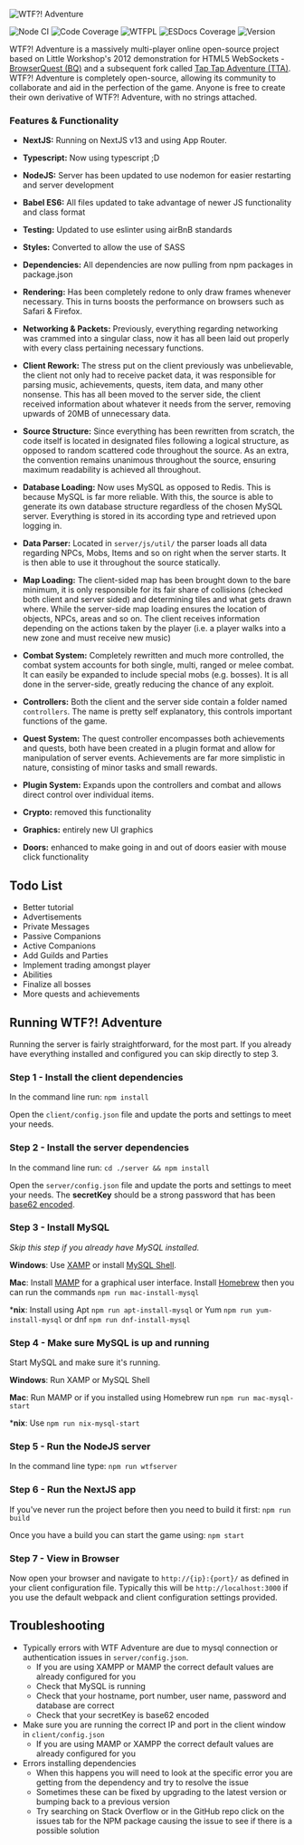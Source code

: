 ![WTF?! Adventure](https://github.com/design1online/WTF-Adventure/blob/main/public/img/wtfadventure.png?raw=true "WTF?! Adventure")


![Node CI](https://github.com/design1online/WTF-Adventure/workflows/node%20ci/badge.svg) ![Code Coverage](https://img.shields.io/codecov/c/gh/design1online/WTF-Adventure) ![WTFPL](https://img.shields.io/static/v1?label=license&message=wtfpl--2.0&color=blueviolet) ![ESDocs Coverage](https://raw.githubusercontent.com/design1online/WTF-Adventure/main/docs/badge.svg?sanitize=true) ![Version](https://img.shields.io/github/package-json/v/design1online/WTF-Adventure)

WTF?! Adventure is a massively multi-player online open-source project based on Little Workshop's 2012 demonstration for HTML5 WebSockets - [BrowserQuest (BQ)](https://github.com/browserquest/BrowserQuest) and a subsequent fork called [Tap Tap Adventure (TTA)](https://github.com/phinolex/Tap-Tap-Adventure).
WTF?! Adventure is completely open-source, allowing its community to collaborate and aid in the perfection of the game. Anyone is free to create their own derivative of WTF?! Adventure, with no strings attached.

### Features & Functionality

- **NextJS:** Running on NextJS v13 and using App Router.

- **Typescript:** Now using typescript ;D

- **NodeJS:** Server has been updated to use nodemon for easier restarting and server development

- **Babel ES6:** All files updated to take advantage of newer JS functionality and class format

- **Testing:** Updated to use eslinter using airBnB standards

- **Styles:** Converted to allow the use of SASS

- **Dependencies:** All dependencies are now pulling from npm packages in package.json

- **Rendering:** Has been completely redone to only draw frames whenever necessary. This in turns boosts the performance on browsers such as Safari & Firefox.

- **Networking & Packets:** Previously, everything regarding networking was crammed into a singular class, now it has all been laid out properly with every class pertaining necessary functions.

- **Client Rework:** The stress put on the client previously was unbelievable, the client not only had to receive packet data, it was responsible for parsing music, achievements, quests, item data, and many other nonsense. This has all been moved to the server side, the client received information about whatever it needs from the server, removing upwards of 20MB of unnecessary data.

- **Source Structure:** Since everything has been rewritten from scratch, the code itself is located in designated files following a logical structure, as opposed to random scattered code throughout the source. As an extra, the convention remains unanimous throughout the source, ensuring maximum readability is achieved all throughout.

- **Database Loading:** Now uses MySQL as opposed to Redis. This is because MySQL is far more reliable. With this, the source is able to generate its own database structure regardless of the chosen MySQL server. Everything is stored in its according type and retrieved upon logging in.

- **Data Parser:** Located in `server/js/util/` the parser loads all data regarding NPCs, Mobs, Items and so on right when the server starts. It is then able to use it throughout the source statically.

- **Map Loading:** The client-sided map has been brought down to the bare minimum, it is only responsible for its fair share of collisions (checked both client and server sided) and determining tiles and what gets drawn where. While the server-side map loading ensures the location of objects, NPCs, areas and so on. The client receives information depending on the actions taken by the player (i.e. a player walks into a new zone and must receive new music)

- **Combat System:** Completely rewritten and much more controlled, the combat system accounts for both single, multi, ranged or melee combat. It can easily be expanded to include special mobs (e.g. bosses). It is all done in the server-side, greatly reducing the chance of any exploit.

- **Controllers:** Both the client and the server side contain a folder named `controllers`. The name is pretty self explanatory, this controls important functions of the game.

- **Quest System:** The quest controller encompasses both achievements and quests, both have been created in a plugin format and allow for manipulation of server events. Achievements are far more simplistic in nature, consisting of minor tasks and small rewards.

- **Plugin System:** Expands upon the controllers and combat and allows direct control over individual items.

- **Crypto:** removed this functionality

- **Graphics:** entirely new UI graphics

- **Doors:** enhanced to make going in and out of doors easier with mouse click functionality


## Todo List

- Better tutorial
- Advertisements
- Private Messages
- Passive Companions
- Active Companions
- Add Guilds and Parties
- Implement trading amongst player
- Abilities
- Finalize all bosses
- More quests and achievements


## Running WTF?! Adventure

Running the server is fairly straightforward, for the most part. If you already have everything installed and configured you can skip directly to step 3.

### Step 1 - Install the client dependencies

In the command line run: `npm install`

Open the `client/config.json` file and update the ports and settings to meet your needs.

### Step 2 - Install the server dependencies

In the command line run: `cd ./server && npm install`

Open the `server/config.json` file and update the ports and settings to meet your needs. The **secretKey** should be a strong password that has been [base62 encoded](http://encode-base62.nichabi.com/).

### Step 3 - Install MySQL

*Skip this step if you already have MySQL installed.*

**Windows**: Use [XAMP](https://www.apachefriends.org/index.html) or install [MySQL Shell](https://dev.mysql.com/doc/mysql-shell/8.0/en/mysql-shell-install-windows-quick.html).

**Mac**: Install [MAMP](https://www.mamp.info/en/) for a graphical user interface. Install [Homebrew](https://brew.sh/) then you can run the commands `npm run mac-install-mysql`

***nix**: Install using Apt `npm run apt-install-mysql` or Yum `npm run yum-install-mysql` or dnf `npm run dnf-install-mysql`

### Step 4 - Make sure MySQL is up and running

Start MySQL and make sure it's running.

**Windows**: Run XAMP or MySQL Shell

**Mac**: Run MAMP or if you installed using Homebrew run `npm run mac-mysql-start`

***nix**: Use `npm run nix-mysql-start`

### Step 5 - Run the NodeJS server

In the command line type: `npm run wtfserver`

### Step 6 - Run the NextJS app

If you've never run the project before then you need to build it first: `npm run build`

Once you have a build you can start the game using: `npm start`

### Step 7 - View in Browser

Now open your browser and navigate to `http://{ip}:{port}/` as defined in your client configuration file. Typically this will be `http://localhost:3000` if you use the default webpack and client configuration settings provided.

## Troubleshooting
* Typically errors with WTF Adventure are due to mysql connection or authentication issues in `server/config.json`.
  * If you are using XAMPP or MAMP the correct default values are already configured for you
  * Check that MySQL is running
  * Check that your hostname, port number, user name, password and database are correct
  * Check that your secretKey is base62 encoded
* Make sure you are running the correct IP and port in the client window in `client/config.json`
  * If you are using MAMP or XAMPP the correct default values are already configured for you
* Errors installing dependencies
  * When this happens you will need to look at the specific error you are getting from the dependency and try to resolve the issue
  * Sometimes these can be fixed by upgrading to the latest version or bumping back to a previous version
  * Try searching on Stack Overflow or in the GitHub repo click on the issues tab for the NPM package causing the issue to see if there is a possible solution

